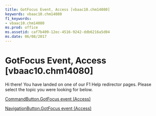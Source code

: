 ```yaml
---
title: GotFocus Event, Access [vbaac10.chm14080]
keywords: vbaac10.chm14080
f1_keywords:
- vbaac10.chm14080
ms.prod: office
ms.assetid: caf7b409-12ec-4516-9242-ddb6216a5d04
ms.date: 06/08/2017
---
```



# GotFocus Event, Access [vbaac10.chm14080]

Hi there! You have landed on one of our F1 Help redirector pages. Please select the topic you were looking for below.

[CommandButton.GotFocus event (Access)](http://msdn.microsoft.com/library/b8ad669d-6353-ff62-5b06-5fda93d50327%28Office.15%29.aspx)

[NavigationButton.GotFocus event (Access)](http://msdn.microsoft.com/library/3adf6a7e-34d5-e1ce-e621-8662153156e9%28Office.15%29.aspx)


